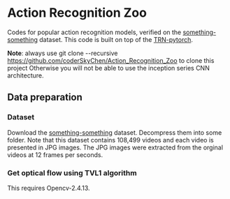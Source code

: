 # Action Recognition Zoo
Codes for popular action recognition models, verified on the [something-something](https://www.twentybn.com/datasets/something-something) dataset. This code is built on top of the [TRN-pytorch](https://github.com/metalbubble/TRN-pytorch).

**Note**: always use git clone --recursive https://github.com/coderSkyChen/Action_Recognition_Zoo to clone this project Otherwise you will not be able to use the inception series CNN architecture.

## Data preparation
### Dataset
Download the [something-something](https://www.twentybn.com/datasets/something-something) dataset. Decompress them into some folder. Note that this dataset contains 108,499 videos and each video is presented in JPG images. The JPG images were extracted from the orginal videos at 12 frames per seconds.
### Get optical flow using TVL1 algorithm
This requires Opencv-2.4.13.
